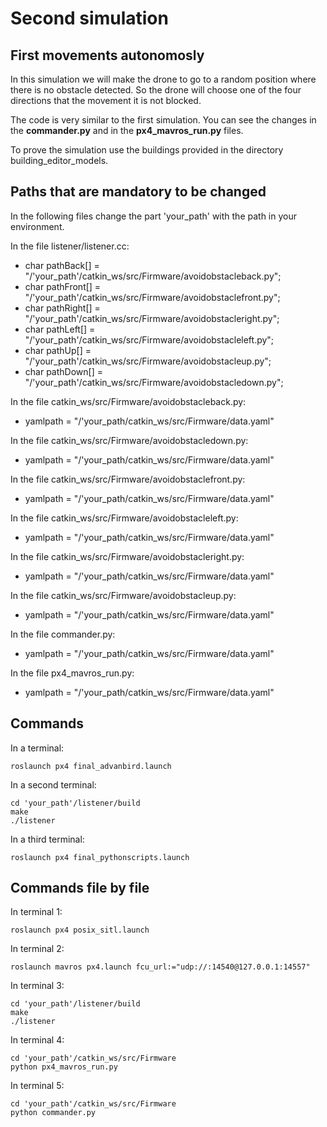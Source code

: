 # Second simulation
## First movements autonomosly 

In this simulation we will make the drone to go to a random position where there is no obstacle detected. So the drone will choose one of the four directions that the movement it is not blocked.

The code is very similar to the first simulation. You can see the changes in the **commander.py** and in the **px4_mavros_run.py** files.

To prove the simulation use the buildings provided in the directory building\_editor_models.

## Paths that are mandatory to be changed

In the following files change the part 'your_path' with the path in your environment. 

In the file listener/listener.cc:

* char pathBack[] = "/'your\_path'/catkin_ws/src/Firmware/avoidobstacleback.py"; 
* char pathFront[] = "/'your\_path'/catkin_ws/src/Firmware/avoidobstaclefront.py";
* char pathRight[] = "/'your\_path'/catkin_ws/src/Firmware/avoidobstacleright.py";
* char pathLeft[] = "/'your\_path'/catkin_ws/src/Firmware/avoidobstacleleft.py";
* char pathUp[] = "/'your\_path'/catkin_ws/src/Firmware/avoidobstacleup.py";
* char pathDown[] = "/'your\_path'/catkin_ws/src/Firmware/avoidobstacledown.py";

In the file catkin_ws/src/Firmware/avoidobstacleback.py:

* yamlpath = "/'your\_path/catkin_ws/src/Firmware/data.yaml"

In the file catkin_ws/src/Firmware/avoidobstacledown.py:

* yamlpath = "/'your\_path/catkin_ws/src/Firmware/data.yaml"

In the file catkin_ws/src/Firmware/avoidobstaclefront.py:

* yamlpath = "/'your\_path/catkin_ws/src/Firmware/data.yaml"

In the file catkin_ws/src/Firmware/avoidobstacleleft.py:

* yamlpath = "/'your\_path/catkin_ws/src/Firmware/data.yaml"

In the file catkin_ws/src/Firmware/avoidobstacleright.py:

* yamlpath = "/'your\_path/catkin_ws/src/Firmware/data.yaml"

In the file catkin_ws/src/Firmware/avoidobstacleup.py:

* yamlpath = "/'your\_path/catkin_ws/src/Firmware/data.yaml"

In the file commander.py:

* yamlpath = "/'your\_path/catkin_ws/src/Firmware/data.yaml"

In the file px4\_mavros_run.py:

* yamlpath = "/'your\_path/catkin_ws/src/Firmware/data.yaml" 

## Commands

In a terminal:

```
roslaunch px4 final_advanbird.launch
```

In a second terminal:

```
cd 'your_path'/listener/build
make 
./listener
```

In a third terminal:

```
roslaunch px4 final_pythonscripts.launch
```


## Commands file by file

In terminal 1:

```
roslaunch px4 posix_sitl.launch
```

In terminal 2:

```
roslaunch mavros px4.launch fcu_url:="udp://:14540@127.0.0.1:14557"
```

In terminal 3:

```
cd 'your_path'/listener/build
make 
./listener
```

In terminal 4:

```
cd 'your_path'/catkin_ws/src/Firmware
python px4_mavros_run.py
```

In terminal 5:

```
cd 'your_path'/catkin_ws/src/Firmware
python commander.py
```





